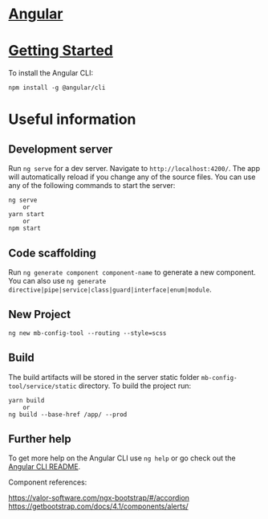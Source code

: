 # [Angular](https://cli.angular.io/)



# [Getting Started](https://github.com/angular/angular-cli/wiki)
To install the Angular CLI:

    npm install -g @angular/cli


# Useful information

## Development server

Run `ng serve` for a dev server. Navigate to `http://localhost:4200/`. The app will automatically reload if you change any of the source files. You can use any of the following commands to start the server:

    ng serve
        or
    yarn start
        or
    npm start

## Code scaffolding

Run `ng generate component component-name` to generate a new component. You can also use `ng generate directive|pipe|service|class|guard|interface|enum|module`.

## New Project 
    
    ng new mb-config-tool --routing --style=scss

## Build

The build artifacts will be stored in the server static folder `mb-config-tool/service/static` directory.
To build the project run:

    yarn build
        or
    ng build --base-href /app/ --prod

## Further help

To get more help on the Angular CLI use `ng help` or go check out the [Angular CLI README](https://github.com/angular/angular-cli/blob/master/README.md).


Component references:

https://valor-software.com/ngx-bootstrap/#/accordion
https://getbootstrap.com/docs/4.1/components/alerts/